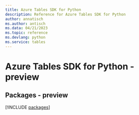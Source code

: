 ```yaml
---
title: Azure Tables SDK for Python
description: Reference for Azure Tables SDK for Python
author: annatisch
ms.author: antisch
ms.data: 04/21/2023
ms.topic: reference
ms.devlang: python
ms.service: tables
---
```

# Azure Tables SDK for Python - preview
## Packages - preview
[!INCLUDE [packages](tables-index.md)]